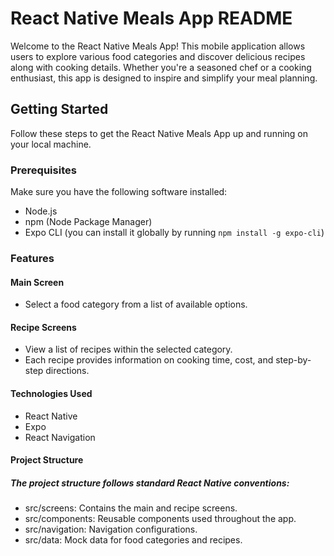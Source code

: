# React Native Meals App README

Welcome to the React Native Meals App! This mobile application allows users to explore various food categories and discover delicious recipes along with cooking details. Whether you're a seasoned chef or a cooking enthusiast, this app is designed to inspire and simplify your meal planning.

## Getting Started

Follow these steps to get the React Native Meals App up and running on your local machine.

### Prerequisites

Make sure you have the following software installed:

- Node.js
- npm (Node Package Manager)
- Expo CLI (you can install it globally by running `npm install -g expo-cli`)

### Features

#### Main Screen
 - Select a food category from a list of available options.
   
#### Recipe Screens
 - View a list of recipes within the selected category.
 - Each recipe provides information on cooking time, cost, and step-by-step directions.

#### Technologies Used
 - React Native
 - Expo
 - React Navigation

#### Project Structure
 ##### The project structure follows standard React Native conventions:
  - src/screens: Contains the main and recipe screens.
  - src/components: Reusable components used throughout the app.
  - src/navigation: Navigation configurations.
  - src/data: Mock data for food categories and recipes.
